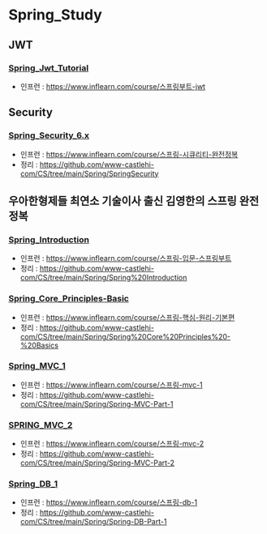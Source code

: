 # Spring_Study
## JWT
### [Spring_Jwt_Tutorial](https://github.com/www-castlehi-com/Spring_Study/tree/master/Spring_Jwt_Tutorial)
- 인프런 : https://www.inflearn.com/course/스프링부트-jwt
## Security
### [Spring_Security_6.x](https://github.com/www-castlehi-com/Spring_Study/tree/master/Spring_Security_6.x)
- 인프런 : https://www.inflearn.com/course/스프링-시큐리티-완전정복
- 정리 : https://github.com/www-castlehi-com/CS/tree/main/Spring/SpringSecurity
## 우아한형제들 최연소 기술이사 출신 김영한의 스프링 완전 정복
### [Spring_Introduction](https://github.com/www-castlehi-com/Spring_Study/tree/master/Spring_Introduction)
- 인프런 : https://www.inflearn.com/course/스프링-입문-스프링부트
- 정리 : https://github.com/www-castlehi-com/CS/tree/main/Spring/Spring%20Introduction
### [Spring_Core_Principles-Basic](https://github.com/www-castlehi-com/Spring_Study/tree/master/Spring_Core_Principles-Basic)
- 인프런 : https://www.inflearn.com/course/스프링-핵심-원리-기본편
- 정리 : https://github.com/www-castlehi-com/CS/tree/main/Spring/Spring%20Core%20Principles%20-%20Basics
### [Spring_MVC_1](https://github.com/www-castlehi-com/Spring_Study/tree/master/Spring_MVC_1)
- 인프런 : https://www.inflearn.com/course/스프링-mvc-1
- 정리 : https://github.com/www-castlehi-com/CS/tree/main/Spring/Spring-MVC-Part-1
### [SPRING_MVC_2](https://github.com/www-castlehi-com/Spring_Study/tree/master/Spring_MVC_2)
- 인프런 : https://www.inflearn.com/course/스프링-mvc-2
- 정리 : https://github.com/www-castlehi-com/CS/tree/main/Spring/Spring-MVC-Part-2
### [Spring_DB_1](https://github.com/www-castlehi-com/Spring_Study/tree/master/Spring_DB_1)
- 인프런 : https://www.inflearn.com/course/스프링-db-1
- 정리 : https://github.com/www-castlehi-com/CS/tree/main/Spring/Spring-DB-Part-1
